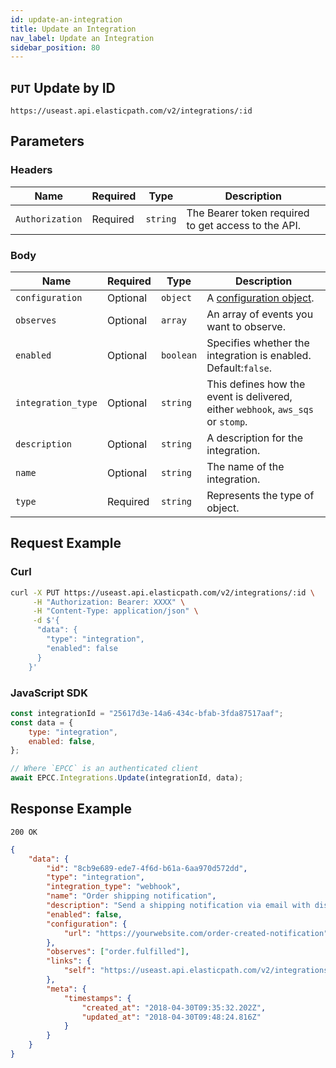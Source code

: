 ```yaml
---
id: update-an-integration
title: Update an Integration
nav_label: Update an Integration
sidebar_position: 80
---
```


## `PUT` Update by ID

```http
https://useast.api.elasticpath.com/v2/integrations/:id
```

## Parameters

### Headers

| Name            | Required | Type     | Description                                         |
| --------------- | -------- | -------- | --------------------------------------------------- |
| `Authorization` | Required | `string` | The Bearer token required to get access to the API. |

### Body

| Name               | Required | Type                                                      | Description                                                                      |
| ------------------ | -------- | --------------------------------------------------------- | -------------------------------------------------------------------------------- |
| `configuration`    | Optional | `object` | A [configuration object](/docs/integrations/integrations-api/create-an-integration#configuration-object).         |
| `observes`         | Optional | `array`                                                   | An array of events you want to observe.                                          |
| `enabled`          | Optional | `boolean`                                                 | Specifies whether the integration is enabled. Default:`false`.                   |
| `integration_type` | Optional | `string`                                                  | This defines how the event is delivered, either `webhook`, `aws_sqs` or `stomp`. |
| `description`      | Optional | `string`                                                  | A description for the integration.                                               |
| `name`             | Optional | `string`                                                  | The name of the integration.                                                     |
| `type`             | Required | `string`                                                  | Represents the type of object.                                                   |

## Request Example

### Curl

```bash
curl -X PUT https://useast.api.elasticpath.com/v2/integrations/:id \
     -H "Authorization: Bearer: XXXX" \
     -H "Content-Type: application/json" \
     -d $'{
      "data": {
        "type": "integration",
        "enabled": false
      }
    }'
```

### JavaScript SDK

```javascript
const integrationId = "25617d3e-14a6-434c-bfab-3fda87517aaf";
const data = {
    type: "integration",
    enabled: false,
};

// Where `EPCC` is an authenticated client
await EPCC.Integrations.Update(integrationId, data);
```

## Response Example

`200 OK`

```json
{
    "data": {
        "id": "8cb9e689-ede7-4f6d-b61a-6aa970d572dd",
        "type": "integration",
        "integration_type": "webhook",
        "name": "Order shipping notification",
        "description": "Send a shipping notification via email with discount code.",
        "enabled": false,
        "configuration": {
            "url": "https://yourwebsite.com/order-created-notification"
        },
        "observes": ["order.fulfilled"],
        "links": {
            "self": "https://useast.api.elasticpath.com/v2/integrations/8cb9e689-ede7-4f6d-b61a-6aa970d572dd"
        },
        "meta": {
            "timestamps": {
                "created_at": "2018-04-30T09:35:32.202Z",
                "updated_at": "2018-04-30T09:48:24.816Z"
            }
        }
    }
}
```
